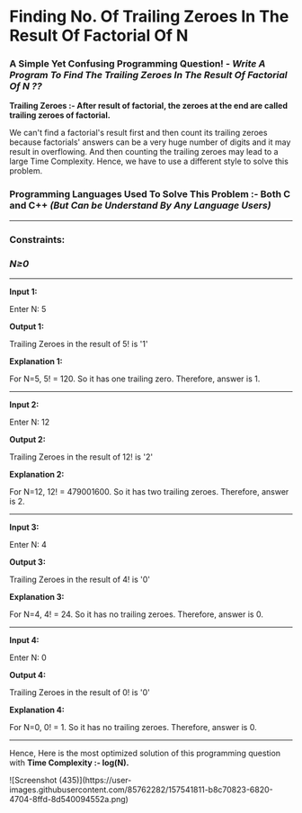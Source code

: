 # Finding No. Of Trailing Zeroes In The Result Of Factorial Of N
<h3>A Simple Yet Confusing Programming Question! - <i>Write A Program To Find The Trailing Zeroes In The Result Of Factorial Of N ??</i></h3>
<b><p>Trailing Zeroes :- After result of factorial, the zeroes at the end are called trailing zeroes of factorial.</p></b>
<p>We can't find a factorial's result first and then count its trailing zeroes because factorials' answers can be a very huge number of digits and it may result in overflowing. And then counting the trailing zeroes may lead to a large Time Complexity. Hence, we have to use a different style to solve this problem.</p>
<h3>Programming Languages Used To Solve This Problem :- Both C and C++ <i>(But Can be Understand By Any Language Users)</i></h3>
<hr>
<h3>Constraints:</h3>
<h3><i>N≥0</i></h3>
<hr><b>Input 1:</b>
<p>Enter N: 5</p>
<b>Output 1:</b>
<p>Trailing Zeroes in the result of 5! is '1'</p>
<b>Explanation 1:</b>
<p>For N=5, 5! = 120. So it has one trailing zero. Therefore, answer is 1.</p>
<hr><b>Input 2:</b>
<p>Enter N: 12</p>
<b>Output 2:</b>
<p>Trailing Zeroes in the result of 12! is '2'</p>
<b>Explanation 2:</b>
<p>For N=12, 12! = 479001600. So it has two trailing zeroes. Therefore, answer is 2.</p>
<hr><b>Input 3:</b>
<p>Enter N: 4</p>
<b>Output 3:</b>
<p>Trailing Zeroes in the result of 4! is '0'</p>
<b>Explanation 3:</b>
<p>For N=4, 4! = 24. So it has no trailing zeroes. Therefore, answer is 0.</p>
<hr>
<b>Input 4:</b>
<p>Enter N: 0</p>
<b>Output 4:</b>
<p>Trailing Zeroes in the result of 0! is '0'</p>
<b>Explanation 4:</b>
<p>For N=0, 0! = 1. So it has no trailing zeroes. Therefore, answer is 0.</p>
<hr>
<p>Hence, Here is the most optimized solution of this programming question with <b>Time Complexity :- log(N).</b></p>
![Screenshot (435)](https://user-images.githubusercontent.com/85762282/157541811-b8c70823-6820-4704-8ffd-8d540094552a.png)

